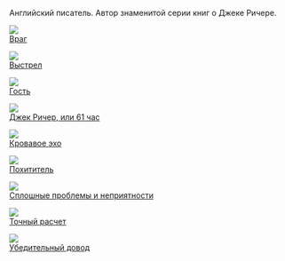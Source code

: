 ﻿Английский писатель. Автор знаменитой серии книг о Джеке Ричере.

![](/books/thriller/Ли%20Чайлд/Враг.jpg)  
[Враг](/books/thriller/Ли%20Чайлд/Враг)

![](/books/thriller/Ли%20Чайлд/Выстрел.jpg)  
[Выстрел](/books/thriller/Ли%20Чайлд/Выстрел)

![](/books/thriller/Ли%20Чайлд/Гость.jpg)  
[Гость](/books/thriller/Ли%20Чайлд/Гость)

![](/books/thriller/Ли%20Чайлд/Джек%20Ричер,%20или%2061%20час.jpg)  
[Джек Ричер, или 61 час](/books/thriller/Ли%20Чайлд/Джек%20Ричер,%20или%2061%20час)

![](/books/thriller/Ли%20Чайлд/Кровавое%20эхо.jpg)  
[Кровавое эхо](/books/thriller/Ли%20Чайлд/Кровавое%20эхо)

![](/books/thriller/Ли%20Чайлд/Похититель.jpg)  
[Похититель](/books/thriller/Ли%20Чайлд/Похититель)

![](/books/thriller/Ли%20Чайлд/Сплошные%20проблемы%20и%20неприятности.jpg)  
[Сплошные проблемы и неприятности](/books/thriller/Ли%20Чайлд/Сплошные%20проблемы%20и%20неприятности)

![](/books/thriller/Ли%20Чайлд/Точный%20расчет.jpg)  
[Точный расчет](/books/thriller/Ли%20Чайлд/Точный%20расчет)

![](/books/thriller/Ли%20Чайлд/Убедительный%20довод.jpg)  
[Убедительный довод](/books/thriller/Ли%20Чайлд/Убедительный%20довод)
